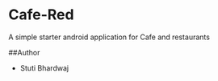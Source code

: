 # Cafe-Red
A simple starter android application for Cafe and restaurants  

##Author 
* Stuti Bhardwaj
